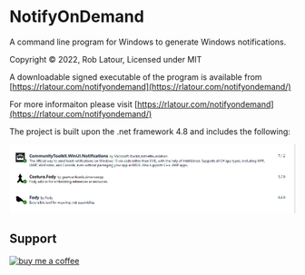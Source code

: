 ﻿# NotifyOnDemand
A command line program for Windows to generate Windows notifications.

Copyright © 2022, Rob Latour, Licensed under MIT

A downloadable signed executable of the program is available from  [https://rlatour.com/notifyondemand](https://rlatour.com/notifyondemand/)

For more informaiton please visit  [https://rlatour.com/notifyondemand](https://rlatour.com/notifyondemand/)

The project is built upon the .net framework 4.8 and includes the following:

![components](https://github.com/roblatour/notifyondemand/blob/main/components.jpg)

## Support

[<img alt="buy me  a coffee" width="200px" src="https://cdn.buymeacoffee.com/buttons/v2/default-blue.png" />](https://www.buymeacoffee.com/roblatour)
